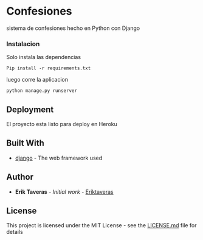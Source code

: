 # Confesiones
sistema de confesiones hecho en Python con Django

### Instalacion

Solo instala las dependencias

```
Pip install -r requirements.txt
```

luego corre la aplicacion

```
python manage.py runserver
```

## Deployment

El proyecto esta listo para deploy en Heroku

## Built With

* [django](https://github.com/django/djangoproject.com) - The web framework used

## Author

* **Erik Taveras** - *Initial work* - [Eriktaveras](https://github.com/eriktaveras)

## License

This project is licensed under the MIT License - see the [LICENSE.md](LICENSE.md) file for details

